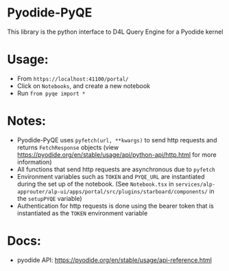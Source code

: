 # Pyodide-PyQE

This library is the python interface to D4L Query Engine for a Pyodide kernel
# Usage:
- From `https://localhost:41100/portal/`
- Click on `Notebooks`, and create a new notebook
- Run `from pyqe import *`


# Notes:
- Pyodide-PyQE uses ``pyfetch(url, **kwargs)`` to send http requests and returns ``FetchResponse`` objects (view https://pyodide.org/en/stable/usage/api/python-api/http.html for more information)
- All functions that send http requests are asynchronous due to ``pyfetch``
- Environment variables such as ``TOKEN`` and ``PYQE_URL`` are instantiated during the set up of the notebook. (See ``Notebook.tsx`` in ``services/alp-approuter/alp-ui/apps/portal/src/plugins/starboard/components/`` in the ``setupPYQE`` variable)
- Authentication for http requests is done using the bearer token that is instantiated as the ``TOKEN`` environment variable

# Docs:
- pyodide API: https://pyodide.org/en/stable/usage/api-reference.html
